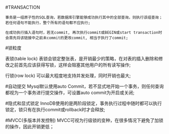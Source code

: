 #TRANSACTION

`事务是一组原子性的SQL查询，若数据库引擎能够成功执行其中的全部查询，则执行该组查询；若任何语句不能执行，整个所有的语句都不应执行;`

`在成功执行插入语句时，若无commit, 再次执行commit或BEGIN或start transaction时会首先将该链接中之前未commit的更改commit, 相当于执行了commit;`

#锁粒度

表锁(table lock)
表锁会锁定整张表，是开销最少的策略，在对表的插入删除和修改之前首先应该获得写锁，这样会阻塞其他用户的所有读写操作;

行锁(row lock)
可以最大程度地支持并发处理，同时开销也最大;

#自动提交
Mysql默认使用auto Commit，若不显式地开始一个事务，则任何查询都视为一个事务进行提交操作，可设置auto commit为开启或关闭;

#隐式和显式锁定
InnoDB使用的是两阶段锁定，事务执行过程中随时都可以执行锁定，锁只有在执行commit或rollback时才会释放;

#MVCC(多版本并发控制)
MVCC可视为行级锁的变种，在很多情况下避免了加锁的操作，因此开销更低；




